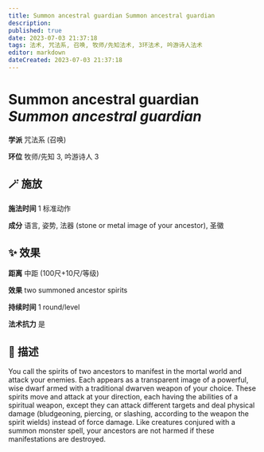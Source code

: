 ```yaml
---
title: Summon ancestral guardian Summon ancestral guardian
description: 
published: true
date: 2023-07-03 21:37:18
tags: 法术, 咒法系, 召唤, 牧师/先知法术, 3环法术, 吟游诗人法术
editor: markdown
dateCreated: 2023-07-03 21:37:18
---
```


# **Summon ancestral guardian** *Summon ancestral guardian*

**学派** 咒法系 (召唤) 

**环位** 牧师/先知 3, 吟游诗人 3

## 🪄 施放

**施法时间** 1 标准动作

**成分** 语言, 姿势, 法器 (stone or metal image of your ancestor), 圣徽

## ✨ 效果  

**距离** 中距 (100尺+10尺/等级) 

**效果** two summoned ancestor spirits 

**持续时间** 1 round/level 

**法术抗力** 是

## 📖 描述

You call the spirits of two ancestors to manifest in the mortal world and attack your enemies. Each appears as a transparent image of a powerful, wise dwarf armed with a traditional dwarven weapon of your choice. These spirits move and attack at your direction, each having the abilities of a spiritual weapon, except they can attack different targets and deal physical damage (bludgeoning, piercing, or slashing, according to the weapon the spirit wields) instead of force damage. Like creatures conjured with a summon monster spell, your ancestors are not harmed if these manifestations are destroyed.
    